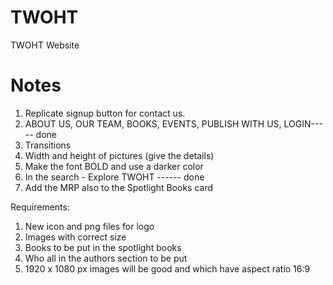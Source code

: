 # TWOHT
TWOHT Website
# Notes
1. Replicate signup button for contact us.
2. ABOUT US, OUR TEAM, BOOKS, EVENTS, PUBLISH WITH US, LOGIN----- done
3. Transitions 
4. Width and height of pictures (give the details)
5. Make the font BOLD and use a darker color
6. In the search - Explore TWOHT ------ done
7. Add the MRP also to the Spotlight Books card



Requirements:

1. New icon and png files for logo
2. Images with correct size
3. Books to be put in the spotlight books
4. Who all in the authors section to be put
5. 1920 x 1080 px images will be good and which have aspect ratio 16:9